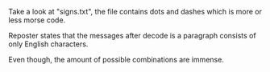 Take a look at "signs.txt", the file contains dots and dashes which is more or less morse code.

Reposter states that the messages after decode is a paragraph consists of only English characters.

Even though, the amount of possible combinations are immense.